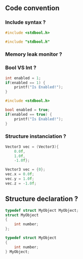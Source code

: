 ## Code convention

### Include syntax ?

```c
#include <stdbool.h>
```

```c
#include "stdbool.h"
```

### Memory leak monitor ?

### Bool VS Int ?

```c
int enabled = 1;
if(enabled == 1) {
    printf("Is Enabled!");
}
```

```c
#include <stdbool.h>

bool enabled = true;
if(enabled == true) {
    printf("Is Enabled!");
}
```

### Structure instanciation ?

```c
Vector3 vec = (Vector3){
    0.0f,
    1.0f,
    -1.0f};
```

```c
Vector3 vec = {0};
vec.x = 0.0f;
vec.y = 1.0f;
vec.z = -1.0f;
```

## Structure declaration ?

```c
typedef struct MyObject MyObject;
struct MyObject
{
    int number;
};
```

```c
typedef struct MyObject
{
    int number;
} MyObject;
```